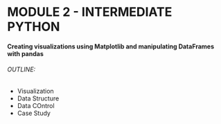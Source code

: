 # MODULE 2 - INTERMEDIATE PYTHON

#### Creating visualizations using Matplotlib and manipulating DataFrames with pandas

###### OUTLINE:
* Visualization
* Data Structure
* Data COntrol
* Case Study
